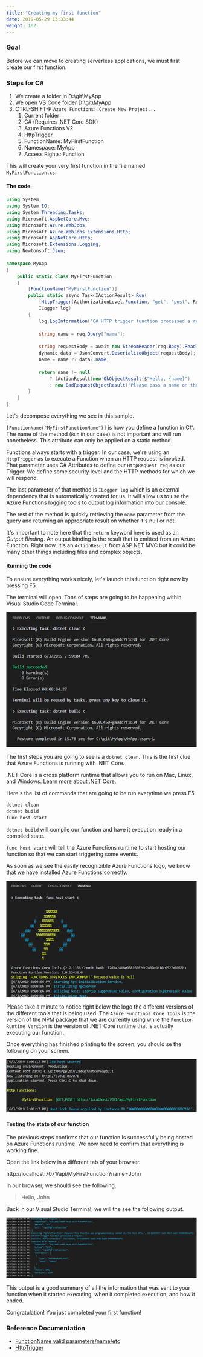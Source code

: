 ```yaml
---
title: "Creating my first function"
date: 2019-05-29 13:33:44
weight: 102
---
```


### Goal

Before we can move to creating serverless applications, we must first create our first function.

### Steps for C#

1. We create a folder in D:\git\MyApp
2. We open VS Code folder D:\git\MyApp
3. CTRL-SHIFT-P `Azure Functions: Create New Project...`
    1. Current folder
    2. C# (Requires .NET Core SDK)
    3. Azure Functions V2
    4. HttpTrigger
    5. FunctionName: MyFirstFunction
    6. Namespace: MyApp
    7. Access Rights: Function

This will create your very first function in the file named `MyFirstFunction.cs`.

#### The code

```csharp
using System;
using System.IO;
using System.Threading.Tasks;
using Microsoft.AspNetCore.Mvc;
using Microsoft.Azure.WebJobs;
using Microsoft.Azure.WebJobs.Extensions.Http;
using Microsoft.AspNetCore.Http;
using Microsoft.Extensions.Logging;
using Newtonsoft.Json;

namespace MyApp
{
    public static class MyFirstFunction
    {
        [FunctionName("MyFirstFunction")]
        public static async Task<IActionResult> Run(
            [HttpTrigger(AuthorizationLevel.Function, "get", "post", Route = null)] HttpRequest req,
            ILogger log)
        {
            log.LogInformation("C# HTTP trigger function processed a request.");

            string name = req.Query["name"];

            string requestBody = await new StreamReader(req.Body).ReadToEndAsync();
            dynamic data = JsonConvert.DeserializeObject(requestBody);
            name = name ?? data?.name;

            return name != null
                ? (ActionResult)new OkObjectResult($"Hello, {name}")
                : new BadRequestObjectResult("Please pass a name on the query string or in the request body");
        }
    }
}
```

Let's decompose everything we see in this sample.

`[FunctionName("MyFirstFunctionName")]` is how you define a function in C#. The name of the method (`Run` in our case) is not important and will run nonetheless. This attribute can only be applied on a static method.

Functions always starts with a trigger. In our case, we're using an `HttpTrigger` as to execute a Function when an HTTP request is invoked. That parameter uses C# Attributes to define our `HttpRequest req` as our Trigger. We define some security level and the HTTP methods for which we will respond.

The last parameter of that method is `ILogger log` which is an external dependency that is automatically created for us. It will allow us to use the Azure Functions logging tools to output log information into our console.

The rest of the method is quickly retrieving the `name` parameter from the query and returning an appropriate result on whether it's null or not.

It's important to note here that the `return` keyword here is used as an *Output Binding*. An output binding is the result that is emitted from an Azure Function. Right now, it's an `ActionResult` from ASP.NET MVC but it could be many other things including files and complex objects.

#### Running the code

To ensure everything works nicely, let's launch this function right now by pressing F5.

The terminal will open. Tons of steps are going to be happening within Visual Studio Code Terminal.

![Terminal Window](images/001.png)

The first steps you are going to see is a `dotnet clean`. This is the first clue that Azure Functions is running with .NET Core.

.NET Core is a cross platform runtime that allows you to run on Mac, Linux, and Windows. [Learn more about .NET Core.](https://docs.microsoft.com/dotnet/core/?WT.mc_id=azurefunctions-workshop-marouill)

Here's the list of commands that are going to be run everytime we press F5.

```bash
dotnet clean
dotnet build
func host start
```

`dotnet build` will compile our function and have it execution ready in a compiled state.

`func host start` will tell the Azure Functions runtime to start hosting our function so that we can start triggering some events.

As soon as we see the easily recognizible Azure Functions logo, we know that we have installed Azure Functions correctly.

![Azure Function Host Start](images/002.png)

Please take a minute to notice right below the logo the different versions of the different tools that is being used. The `Azure Functions Core Tools` is the version of the NPM package that we are currently using while the `Function Runtime Version` is the version of .NET Core runtime that is actually executing our function.

Once everything has finished printing to the screen, you should se the following on your screen.

![Ready state](images/003.png)

#### Testing the state of our function

The previous steps confirms that our function is successfully being hosted on Azure Functions runtime. We now need to confirm that everything is working fine.

Open the link below in a different tab of your browser.

http://localhost:7071/api/MyFirstFunction?name=John

In our browser, we should see the following.

> Hello, John

Back in our Visual Studio Terminal, we will the see the following output.

![Function Execution](images/004.png)

This output is a good summary of all the information that was sent to your function when it started executing, when it completed execution, and how it ended.

Congratulation! You just completed your first function!

### Reference Documentation

- [FunctionName valid parameters/name/etc](https://docs.microsoft.com/azure/azure-functions/functions-dotnet-class-library?WT.mc_id=azurefunctions-workshop-marouill#methods-recognized-as-functions)
- [HttpTrigger](https://docs.microsoft.com/azure/azure-functions/functions-bindings-http-webhook?WT.mc_id=azurefunctions-workshop-marouill#trigger)